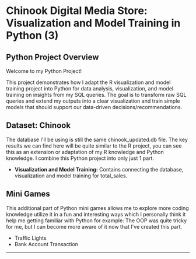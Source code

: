 # Chinook Digital Media Store: Visualization and Model Training in Python (3)

## Python Project Overview

Welcome to my Python Project!

This project demonstrates how I adapt the R visualization and model training project into Python for data analysis, visualization, and model training on insights from my SQL queries.
The goal is to transform raw SQL queries and extend my outputs into a clear visualization and train simple models that should support our data-driven decisions/recommendations.

## Dataset: Chinook

The database I'll be using is still the same chinook_updated.db file.
The key results we can find here will be quite similar to the R project, you can see this as an extension or adaptation of my R knowledge and Python knowledge.
I combine this Python project into only just 1 part.

* **Visualization and Model Training:** Contains connecting the database, visualization and model training for total_sales.

## Mini Games

This additional part of Python mini games allows me to explore more coding knowledge utilize it in a fun and interesting ways which I personally think it help me getting familiar with Python for example: The OOP was quite tricky for me, but I can become more aware of it now that I've created this part.
* Traffic Lights
* Bank Account Transaction

---
